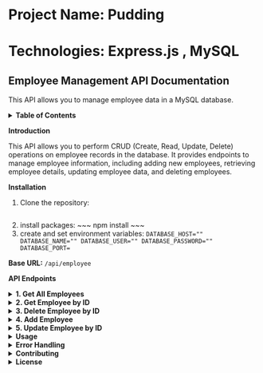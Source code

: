 # Project Name: Pudding
# Technologies: Express.js , MySQL 

## Employee Management API Documentation

This API allows you to manage employee data in a MySQL database.

<details>
  <summary><strong>Table of Contents</strong></summary>

  - [Introduction](#introduction)
  - [API Endpoints](#api-endpoints)
    - [1. Get All Employees](#1-get-all-employees)
    - [2. Get Employee by ID](#2-get-employee-by-id)
    - [3. Delete Employee by ID](#3-delete-employee-by-id)
    - [4. Add Employee](#4-add-employee)
    - [5. Update Employee by ID](#5-update-employee-by-id)
  - [Usage](#usage)
  - [Error Handling](#error-handling)
  - [Contributing](#contributing)
  - [License](#license)

</details>


<strong>Introduction</strong>

This API allows you to perform CRUD (Create, Read, Update, Delete) operations on employee records in the database. It provides endpoints to manage employee information, including adding new employees, retrieving employee details, updating employee data, and deleting employees.

<strong>Installation </strong>
  1. Clone the repository: 
      ~~~ git clone https://github.com/Ramrachai/express_mysql.git ~~~
  2. install packages: ~~~ npm install ~~~
  3. create and set environment variables: 
    ```
    DATABASE_HOST=""
    DATABASE_NAME=""
    DATABASE_USER=""
    DATABASE_PASSWORD=""
    DATABASE_PORT=
    ```


**Base URL:** `/api/employee`


<strong>API Endpoints</strong>

<details>
  <summary><strong>1. Get All Employees</strong></summary>

  - **Endpoint:** `GET /`

  **Description:** Retrieve a list of all employees.

  **Request:**

  - Method: GET
  - URL: `/api/employee/`

  **Response:**

  - Status Code: 200 OK
  - Response Body:
    ```json
    [
      {
        "id": 1,
        "name": "John Doe",
        "employee_code": "EMP001",
        "salary": 50000
      },
      // More employee objects...
    ]
</details>


<details>
  <summary><strong>2. Get Employee by ID</strong></summary>

  - **Endpoint:** `GET /:id`

  **Description:** Retrieve a single employee by their ID.

  **Request:**

  - Method: GET
  - URL: `/api/employee/:id`

  **Response:**

  - Status Code: 200 OK
  - Response Body(if found):
    ```json
    [
      {
        "id": 1,
        "name": "John Doe",
        "employee_code": "EMP001",
        "salary": 50000
      },
      // More employee objects...
    ]
    ```
  - Status Code: 404 Not Found (if employee is not found)
  - Response Body(if not found):
      ```json
      {
        "error": "404! No record found with id: <id>"
      }
      ```
</details>


<details>
  <summary><strong>3. Delete Employee by ID</strong></summary>

  - **Endpoint:** `DELETE /:id`

  **Description:** Delete an employee by their ID.

  **Request:**

  - Method: DELETE
  - URL: `/api/employee/:id`
  - URL Parameters:
    - id (integer): The unique identifier of the employee.

  **Response:**

  - Status Code: 200 OK (if employee is deleted)
  - Response Body(if found):
    ```json
    {
      "Deleted Successfully"
    }
    ```
  - Status Code: 400 Bad Request (if employee is not found)
  - Response Body(if not found):
      ```json
      {
        "error": "Sorry! id: <id> not found to delete"
      }
      ```
</details>


<details>
  <summary><strong>4. Add Employee</strong></summary>

  - **Endpoint:** `POST /`

  **Description:** Add a new employee.

  **Request:**

 - Method: POST
 - URL: `/api/employee/`
 - Request body (JSON): 
   ``` json

    {
      "name": "Jane Smith",
      "employee_code": "EMP002",
      "salary": 60000
    }

   ```
 
  **Response:**

  - Status Code: 201 Created (if employee is added successfully)
  - Response Body(if found):
    ```json
    {
      "Employee Added Successfully"
    }
    ```
  - Status Code: 400 Bad Request (if employee already exists)
  - Response Body:
      ```json
      {
        "Sorry! Employee Creation Failed."
      }
      ```
</details>

<details>
  <summary><strong>5. Update Employee by ID</strong></summary>

  - **Endpoint:** `PUT /:id`

  **Description:** Update an employee's information by their ID.

  **Request:**

  - Method: PUT
  - URL: `/api/employee/:id`
  - URL Parameters:
  - id (integer): The unique identifier of the employee.
  - Request Body (JSON):
   ``` json

    {
      "name": "Updated Name",
      "employee_code": "EMP002",
      "salary": 70000
    }

   ```
 
  **Response:**

  - Status Code: 200 OK (if employee is updated successfully)
  - Response Body:
    ```json
    {
      "Employee Updated Successfully"
    }
    ```
  - Status Code: 400 Bad Request (if employee is not found or update fails)
  - Response Body:
      ```json
      {
        "Sorry! Employee Updating failed"
      }
      ```
</details>


<details>
  <summary><strong>Usage</strong></summary>
  To use this API, make HTTP requests to the provided endpoints. You can use tools like curl, Postman, or write code in your preferred programming language to interact with the API.
</details>


<details>
  <summary><strong>Error Handling</strong></summary>
  The API returns appropriate HTTP status codes and error messages for various scenarios, such as not finding a resource or encountering a validation error.
</details>


<details>
  <summary><strong>Contributing</strong></summary>
  Contributions are welcome! If you'd like to contribute to this project, please fork the repository and create a pull request with your changes.
  </details>

<details>
  <summary><strong>License</strong></summary>
  This project is licensed under the MIT License.
</details>


